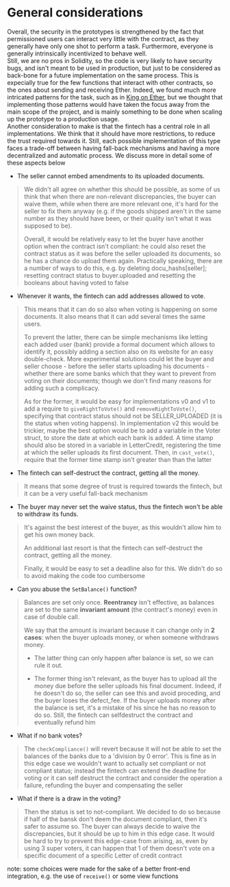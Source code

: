 # General considerations
Overall, the security in the prototypes is strengthened by the fact that permissioned users can interact very little with the contract, as they generally have only one shot to perform a task. Furthermore, everyone is generally intrinsically incentivized to behave well. \
Still, we are no pros in Solidity, so the code is very likely to have security bugs, and isn't meant to be used in production, but just to be considered as back-bone for a future implementation on the same process. This is expecially true for the few functions that interact with other contracts, so the ones about sending and receiving Ether. Indeed, we found much more intricated patterns for the task, such as in [King on Ether](https://github.com/kieranelby/KingOfTheEtherThrone/blob/v1.0/contracts/KingOfTheEtherThrone.sol), but we thought that implementing those patterns would have taken the focus away from the main scope of the project, and is mainly something to be done when scaling up the prototype to a production usage. \
Another consideration to make is that the fintech has a central role in all implementations. We think that it should have more restrictions, to reduce the trust required towards it. Still, each possible implementation of this type faces a trade-off between having fall-back mechanisms and having a more decentralized and automatic process. We discuss more in detail some of these aspects below

- The seller cannot embed amendments to its uploaded documents.
> We didn't all agree on whether this should be possible, as some of us think that when there are non-relevant discrepancies, the buyer can waive them, while when there are more relevant one, it's hard for the seller to fix them anyway (e.g. if the goods shipped aren't in the same number as they should have been, or their quality isn't what it was supposed to be).
> 
> Overall, it would be relatively easy to let the buyer have another option when the contract isn't compliant: he could also reset the contract status as it was before the seller uploaded its documents, so he has a chance do upload them again. Practically speaking, there are a number of ways to do this, e.g. by deleting docu_hashs[seller]; resetting contract status to buyer.uploaded and resetting the booleans about having voted to false

- Whenever it wants, the fintech can add addresses allowed to vote.
> This means that it can do so also when voting is happening on some documents. It also means that it can add several times the same users. 
>
> To prevent the latter, there can be simple mechanisms like letting each added user (bank) provide a formal document which allows to identify it, possibly adding a section also on its website for an easy double-check. More experimental solutions could let the buyer and seller choose - before the seller starts uploading his documents - whether there are some banks which that they want to prevent from voting on their documents; though we don't find many reasons for adding such a complicacy.
>
> As for the former, it would be easy for implementations v0 and v1 to add a require to `giveRightToVote()` and `removeRightToVote()`, specifying that contract status should not be SELLER_UPLOADED (it is the status when voting happens). In implementation v2 this would be trickier, maybe the best option would be to add a variable in the Voter struct, to store the date at which each bank is added. A time stamp should also be stored in a variable in LetterCredit, registering the time at which the seller uploads its first document. Then, in `cast_vote()`, require that the former time stamp isn't greater than than the latter

- The fintech can self-destruct the contract, getting all the money.
> It means that some degree of trust is required towards the fintech, but it can be a very useful fall-back mechanism

- The buyer may never set the waive status, thus the fintech won't be able to withdraw its funds.
> It's against the best interest of the buyer, as this wouldn't allow him to get his own money back.
>
> An additional last resort is that the fintech can self-destruct the contract, getting all the money.
>
> Finally, it would be easy to set a deadline also for this. We didn't do so to avoid making the code too cumbersome

- Can you abuse the `SetBalance()` function?
> Balances are set only once. **Reentrancy** isn't effective, as balances are set to the same **invariant amount** (the contract's money) even in case of double call.
>
> We say that the amount is invariant because it can change only in **2 cases**: when the buyer uploads money, or when someone withdraws money. 
>
>  - The latter thing can only happen after balance is set, so we can rule it out. 
>
>  - The former thing isn't relevant, as the buyer has to upload all the money due before the seller uploads his final document. Indeed, if he doesn't do so, the seller can see this and avoid proceding, and the buyer loses the defect_fee. If the buyer uploads money after the balance is set, it's a mistake of his since he has no reason to do so. Still, the fintech can selfdestruct the contract and eventually refund him 

- What if no bank votes?
> The `checkCompliance()` will revert because it will not be able to set the balances of the banks due to a 'division by 0 error'. This is fine as in this edge case we wouldn't want to actually set compliant or not compliant status; instead the fintech can extend the deadline for voting or it can self destruct the contract and consider the operation a failure, refunding the buyer and compensating the seller

- What if there is a draw in the voting?
> Then the status is set to not-compliant. We decided to do so because if half of the bansk don't deem the document compliant, then it's safer to assume so. The buyer can always decide to waive the discrepancies, but it should be up to him in this edge case. It would be hard to try to prevent this edge-case from arising, as, even by using 3 super voters, it can happen that 1 of them doesn't vote on a specific document of a specific Letter of credit contract


note: some choices were made for the sake of a better front-end integration, e.g. the use of `receive()` or some view functions 

